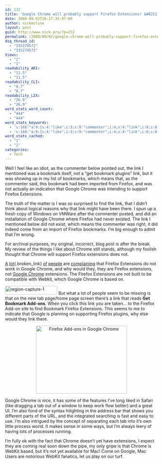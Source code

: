 ```yaml
---
id: 232
title: 'Google Chrome will probably support Firefox Extensions! &#8211; UPDATED'
date: 2008-09-02T16:17:33-07:00
author: nickmoline
layout: post
guid: http://www.nick.pro/?p=232
permalink: /2008/09/02/google-chrome-will-probably-support-firefox-extensions/
dsq_thread_id:
  - "335274572"
  - "335274572"
Views:
  - "1"
  - "1"
readability_ARI:
  - "11.5"
  - "11.5"
readability_CLI:
  - "8.7"
  - "8.7"
readability_LIX:
  - "26.9"
  - "26.9"
word_stats_word_count:
  - "444"
  - "444"
word_stats_keywords:
  - 's:168:"a:9:{s:4:"like";i:3;s:9:"commenter";i:4;s:4:"link";i:8;s:8:"bookmark";i:5;s:7:"firefox";i:11;s:6:"google";i:8;s:6:"chrome";i:10;s:10:"extensions";i:8;s:6:"webkit";i:3;}";'
  - 's:168:"a:9:{s:4:"like";i:3;s:9:"commenter";i:4;s:4:"link";i:8;s:8:"bookmark";i:5;s:7:"firefox";i:11;s:6:"google";i:8;s:6:"chrome";i:10;s:10:"extensions";i:8;s:6:"webkit";i:3;}";'
word_stats_cached:
  - "1"
  - "1"
categories:
  - Tech
---
```

Well I feel like an idiot, as the commenter below pointed out, the link I mentioned was a bookmark itself, not a &#8220;get bookmark plugins&#8221; link, but it was showing up in my list of bookmarks, which means that, as the commenter said, this bookmark had been imported from Firefox, and was not actually an indication that Google Chrome was intending to support Firefox Extensions.

The truth of the matter is I was so surprised to find the link, that I didn&#8217;t think about logical reasons why that link might have been there. I spun up a fresh copy of Windows on VMWare after the commenter posted, and did an installation of Google Chrome where Firefox had never existed. The link I mentioned below did not exist, which means the commenter was right, it did indeed come from an import of Firefox bookmarks. I&#8217;m big enough to admit that I&#8217;m wrong.

For archival purposes, my original, incorrect, blog post is after the break. My review of the things I like about Chrome still stands, although my foolish thought that Chrome will support Firefox extensions does not.

<!--more-->

  
[A](http://strongdynamic.blogspot.com/2008/09/google-chrome-no-extensions.html) [lot](http://cf-bill.blogspot.com/2008/09/google-chrome-early-impressions.html){.broken_link} [of](http://ostatic.com/172340-blog/hands-on-with-chrome-clean-and-crisp-but-needs-extensions) [people](http://www.jillesvangurp.com/2008/09/02/google-chrome-first-impressions/) <span class="removed_link" title="http://internetducttape.com/2008/09/02/why-google-chrome-isnt-my-default-browser/">are</span> [complaining](http://mamchenkov.net/wordpress/2008/09/03/google-chrome-a-new-punch-in-the-browser-fight/) that <span class="removed_link" title="http://www.google.com/support/chrome/bin/answer.py?answer=95695">Firefox Extensions do not work in Google Chrome</span>, and why would they, they are Firefox extensions, not [Google Chrome](http://www.google.com/chrome/) extensions. The Firefox Extensions are not built to be compatible with Webkit, which Google Chrome is based on.

<img src="{{ site.baseurl }}/wp-content/uploads/2008/09/region-capture-1.png" title="region-capture-1" alt="region-capture-1" width="172" height="29" class="alignright size-medium wp-image-230" data-recalc-dims="1" /> But what a lot of people seem to be missing is that on the new tab page/home page screen there&#8217;s a link that reads **Get Bookmark Add-ons**. When you click this link you are taken&#8230; to the Firefox Add-on site to find Bookmark Firefox Extensions. This seems to me to indicate that Google is planning on supporting Firefox plugins, why else would they link there.

<div align="center">
  <a href="{{ site.baseurl }}/wp-content/uploads/2008/09/region-capture-2.png?ssl=1"><img src="{{ site.baseurl }}/wp-content/uploads/2008/09/region-capture-2-300x223.png" title="Firefox Add-ons in Google Chrome" alt="Firefox Add-ons in Google Chrome" width="300" height="223" align="center" class="aligncenter size-medium wp-image-231" data-recalc-dims="1" /></a>
</div>

Google Chrome is nice, it has some of the features I&#8217;ve long liked in Safari (like dragging a tab out of a window to keep work flow better) and a great UI. I&#8217;m also fond of the syntax hilighting in the address bar that shows you different parts of the URL, and the integrated searching is fast and easy to use. I&#8217;m also intrigued by the concept of separating each tab into it&#8217;s own little process world. It makes sense in some ways, but I&#8217;m always leery of having lots of processes running.

I&#8217;m fully ok with the fact that Chrome doesn&#8217;t yet have extensions, I expect they are coming real soon down the pipe, my only gripe is that Chrome is WebKit based, but it&#8217;s not yet available for Mac! Come on Google, Mac Users are notorious WebKit fanatics, let us play on our turf.
